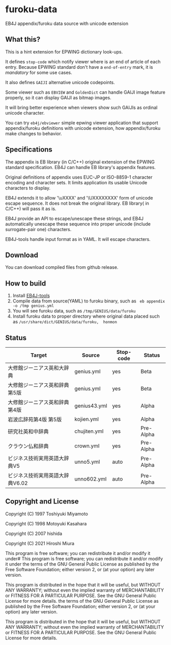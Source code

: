 # furoku-data
EB4J  appendix/furoku data source with unicode extension

## What this?

This is a hint extension for EPWING dictionary look-ups.

It defines `stop-code` which notify viewer where is an end of article of each entry.
Because EPWING standard don't have a `end-of-entry` mark, it is *mandatory* for some
use cases.

It also defines `GAIJI` alternative unicode codepoints.

Some viewer such as `EBVIEW` and `GoldenDict` can handle GAIJI image feature
properly, so it can display GAIJI as bitmap images.

It will bring better experience when viewers show such GAIJIs as ordinal
unicode character.

You can try `eb4j/ebviewer` simple epwing viewer application that support
appendix/furoku definitions with unicode extension, how appendix/furoku make
changes to behavior.


## Specifications

The appendix is EB library (in C/C++) original extension of the EPWING standard specification.
EB4J can handle EB library's appendix features.

Original definitions of appendix uses EUC-JP or ISO-8859-1 character encoding
and character sets.
It limits application its usable Unicode characters to display. 

EB4J extends it to allow '\uXXXX' and '\UXXXXXXXX' form of unicode escape sequence.
It does not break the original library. EB library( in C/C++) will pass it as is.

EB4J provide an API to escape/unescape these strings, and EB4J automatically unescape
these sequence into proper unicode (include surrogate-pair one) characters.

EB4J-tools handle input format as in YAML. It will escape characters.

## Download

You can download compiled files from github release.


## How to build

1. Install [EB4J-tools](https://github.com/eb4j/eb4j-tools)
2. Compile data from source(YAML) to furoku binary, such as    ``` eb appendix -o /tmp genius.yml```
3. You will see furoku data, such as ```/tmp/GENIUS/data/furoku```
4. Install furoku data to proper directory where original data placed such as `/usr/share/dict/GENIUS/data/furoku,  honmon` 

## Status

Target                    |  Source       | Stop-code | Status  
------------------------- | ------------- | --------- | ------
大修館ジーニアス英和大辞典    | genius.yml    | yes       | Beta
大修館ジーニアス英和辞典第5版 | genius.yml    | yes       | Beta
大修館ジーニアス英和辞典第4版 | genius43.yml  | yes       | Alpha
岩波広辞苑第4版 第5版       | kojien.yml     | yes      | Alpha
研究社英和中辞典            | chujiten.yml  | yes       | Pre-Alpha
クラウン仏和辞典            | crown.yml     | yes       | Pre-Alpha
ビジネス技術実用英語大辞典V5 | unno5.yml      | auto      | Pre-Alpha
ビジネス技術実用英語大辞典V6.02 | unno602.yml | auto      | Pre-Alpha

## Copyright and License

Copyright (C) 1997  Toshiyuki Miyamoto

Copyright (C) 1998  Motoyuki Kasahara

Copyright (C) 2007  hishida

Copyright (C) 2021  Hiroshi Miura

This program is free software; you can redistribute it and/or modify
it under# This program is free software; you can redistribute it and/or modify
it under the terms of the GNU General Public License as published by
the Free Software Foundation; either version 2, or (at your option)
any later version.

This program is distributed in the hope that it will be useful,
but WITHOUT ANY WARRANTY; without even the implied warranty of
MERCHANTABILITY or FITNESS FOR A PARTICULAR PURPOSE.  See the
GNU General Public License for more details. the terms of the GNU General Public License as published by
the Free Software Foundation; either version 2, or (at your option)
any later version.

This program is distributed in the hope that it will be useful,
but WITHOUT ANY WARRANTY; without even the implied warranty of
MERCHANTABILITY or FITNESS FOR A PARTICULAR PURPOSE.  See the
GNU General Public License for more details.
